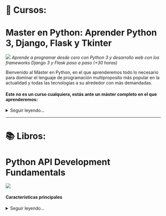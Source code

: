 # 💾 Cursos:
# Master en Python: Aprender Python 3, Django, Flask y Tkinter
[<img src="https://img-a.udemycdn.com/course/480x270/2264216_b701_3.jpg">](https://www.udemy.com/share/102OwsAksbcFlRQn4)
*Aprende a programar desde cero con Python 3 y desarrollo web con los frameworks Django 3 y Flask paso a paso (+30 horas)*

Bienvenido al Máster en Python, en el que aprenderemos todo lo necesario para dominar el lenguaje de programación multiproposito más popular en la actualidad y todas las tecnologías a su alrededor con más demandadas.

#### Este no es un curso cualquiera, estás ante un máster completo en el que aprenderemos:
<details>
  <summary>Seguir leyendo...</summary>
    - Programación desde cero y paso a paso, sin necesidad de tener conocimientos previos.
    - Python, uno de los lenguajes de programación más populares en la actualidad.
    - POO, Programación Orientada a Objetos en Python.
    - Bases de datos SQL, trabajando en conjunto con nuestros desarrollos.
    - Módulos y frameworks, para dar el salto profesional con Python.
    - Tkinter, para crear aplicaciones de escritorio con interfaz gráfica.
    - Desarrollo web, creando varios proyectos web.
    - Django, el framework de desarrollo web para Python más popular y demandado por las empresas.
    - Flask, el moderno framework para desarrollar aplicaciones web.
    - Habilidades full-stack, haciendo cientos de ejercicios, prácticas y proyectos completos.
    - Si quieres ser programador o desarrollador web profesional, o incluso si ya te dedicas al esto, aprender a trabajar con estas tecnologías y frameworks es casi obligatorio.
    - La metodología de aprendizaje es la ideal:
    - Todo explicado desde cero y paso a paso.
    - Decenas de horas de contenido en clases en vídeo (30 horas y subiendo).
    - Cientos de prácticas y ejercicios.


    Al finalizar el curso:
    - Sabrás programar y tendrás conocimientos para aplicarlos a cualquier lenguaje de programación.
    - Sabrás crear aplicaciones de escritorio.
    - Sabrás crear sitios y aplicaciones web.
    - Dominarás Python y sus frameworks más importantes (mencionados anteriormente) para desarrollar proyectos o aplicarlos a proyectos ya existentes.

    Durante las más de 30 horas del curso verás como desarrollar varios proyectos multiplataforma y haremos cientos de ejercicios con todo lo que enseñamos.

    Algunos de los proyectos que desarrollaremos desde cero:
    - Una aplicación de linea de comandos con Python y SQL.
    - Una aplicación de escritorio completa con Tkinter.
    - Varias aplicaciones web con Django.
    - Proyectos web con Flask.
    - Trataremos todos los temas paso a paso y poco a poco hasta conseguir un buen nivel en Programación, Python, MySQL, SQLite, POO, Tkinker, Django 3, Flask, etc.
</details>

---

# 📚 Libros:
# Python API Development Fundamentals
[<img src="https://static.packt-cdn.com/products/9781838983994/cover/smaller">](https://subscription.packtpub.com/book/web_development/9781838983994)

#### Características principales
<details>
  <summary>Seguir leyendo...</summary>
    - Profundice en el principio de la API RESTful
    - Aprender a construir una aplicación web escalable con la arquitectura de la API RESTfuly el framework Flask.
    - Conozca cuáles son las herramientas y la metodología exactas para probar sus aplicaciones y cómo utilizarlas.

    Lo que aprenderá:
    - Entender el concepto de una API RESTful
    - Construir una API RESTful usando Flask y la extensión Flask-Restful.
    - Manipular una base de datos usando Flask-SQLAlchemy y Flask-Migrate.
    - Enviar correos electrónicos en texto plano y en formato HTML utilizando la API Mailgun.
    - Implementar una función de paginación utilizando Flask-SQLAlchemy.
    - Utilizar el almacenamiento en caché para mejorar el rendimiento de la API y obtener eficazmente la información más reciente.
    - Desplegar una aplicación en Heroku y probarla con Postman.

    Acerca de
    Python es un lenguaje flexible que puede utilizarse para mucho más que el desarrollo de scripts. Conociendo el funcionamiento de las APIs RESTful de Python, podrás construir un potente backend para aplicaciones web y aplicaciones móviles usando Python.

    Darás tus primeros pasos construyendo una APIsencilla y aprendiendo cómo la interfaz web del frontend puede comunicarse con el backend. También aprenderás a serializar y deserializar objetos utilizando la librería marshmallow. A continuación, aprenderás a autenticar y autorizar a los usuarios utilizando Flask-JWT. También aprenderás a mejorar tus APIs añadiendo funciones útiles, como el correo electrónico, la carga de imágenes, la búsqueda y la paginación. Terminarás el libro desplegando tus APIsen la nube.
</details>

